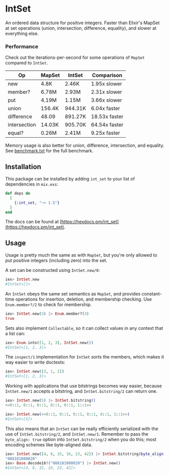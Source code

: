 # IntSet

An ordered data structure for positive integers.
Faster than Elixir's MapSet at set operations (union, intersection, difference, equality),
and slower at everything else.

### Performance

Check out the iterations-per-second for some operations of `MapSet` compared to `IntSet`.

| Op           | MapSet | IntSet  | Comparison    |
|--------------|--------|---------|---------------|
| new          | 4.8K   | 2.46K   | 1.95x slower  |
| member?      | 6.78M  | 2.93M   | 2.31x slower  |
| put          | 4.19M  | 1.15M   | 3.66x slower  |
| union        | 156.4K | 944.31K | 6.04x faster  |
| difference   | 48.09  | 891.27K | 18.53x faster |
| intersection | 14.03K | 905.70K | 64.54x faster |
| equal?       | 0.26M  | 2.41M   | 9.25x faster  |

Memory usage is also better for union, difference, intersection, and equality.
See [benchmark.txt](benchmark.txt) for the full benchmark.

## Installation

This package can be installed by adding `int_set` to your list of dependencies in `mix.exs`:

```elixir
def deps do
  [
    {:int_set, "~> 1.5"}
  ]
end
```

The docs can be found at [https://hexdocs.pm/int_set](https://hexdocs.pm/int_set).

## Usage

Usage is pretty much the same as with `MapSet`,
but you're only allowed to put positive integers (including zero) into the set.

A set can be constructed using `IntSet.new/0`:

```elixir
iex> IntSet.new
#IntSet<[]>
```

An `IntSet` obeys the same set semantics as `MapSet`, and provides
constant-time operations for insertion, deletion, and membership checking.
Use `Enum.member?/2` to check for membership.

```elixir
iex> IntSet.new(3) |> Enum.member?(3)
true
```

Sets also implement `Collectable`, so it can collect values in any context
that a list can:

```elixir
iex> Enum.into([1, 2, 3], IntSet.new())
#IntSet<[1, 2, 3]>
```

The `inspect/1` implementation for `IntSet` sorts the members, which makes
it way easier to write doctests:

```elixir
iex> IntSet.new([3, 1, 2])
#IntSet<[1, 2, 3]>
```

Working with applications that use bitstrings becomes way easier,
because `IntSet.new/1` accepts a bitstring,
and `IntSet.bitstring/2` can return one.

```elixir
iex> IntSet.new(5) |> IntSet.bitstring()
<<0::1, 0::1, 0::1, 0::1, 0::1, 1::1>>

iex> IntSet.new(<<0::1, 0::1, 0::1, 0::1, 0::1, 1::1>>)
#IntSet<[5]>
```

This also means that an `IntSet` can be really efficiently serialized with the use of `IntSet.bitstring/2`, and `IntSet.new/1`.
Remember to pass the `byte_align: true` option into `IntSet.bitstring/2` when you do this;
most encoding schemes like byte-aligned data.

```elixir
iex> IntSet.new([4, 8, 15, 16, 23, 42]) |> IntSet.bitstring(byte_align: true) |> Base.encode16()
"088181000020"
iex> Base.decode16!("088181000020") |> IntSet.new()
#IntSet<[4, 8, 15, 16, 23, 42]>
```
